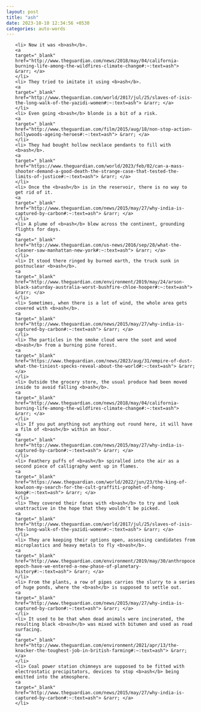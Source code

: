 ```yaml
---
layout: post
title: "ash"
date: 2023-10-10 12:34:56 +0530
categories: auto-words
---
```

<ol>

    <li> Now it was <b>ash</b>.
    <a 
    target="_blank" 
    href="http://www.theguardian.com/news/2018/may/04/california-burning-life-among-the-wildfires-climate-change#:~:text=ash"> &rarr; </a>
    </li>
    <li> They tried to imitate it using <b>ash</b>.
    <a 
    target="_blank" 
    href="http://www.theguardian.com/world/2017/jul/25/slaves-of-isis-the-long-walk-of-the-yazidi-women#:~:text=ash"> &rarr; </a>
    </li>
    <li> Even going <b>ash</b> blonde is a bit of a risk.
    <a 
    target="_blank" 
    href="http://www.theguardian.com/film/2015/aug/18/non-stop-action-hollywoods-ageing-heroes#:~:text=ash"> &rarr; </a>
    </li>
    <li> They had bought hollow necklace pendants to fill with <b>ash</b>.
    <a 
    target="_blank" 
    href="https://www.theguardian.com/world/2023/feb/02/can-a-mass-shooter-demand-a-good-death-the-strange-case-that-tested-the-limits-of-justice#:~:text=ash"> &rarr; </a>
    </li>
    <li> Once the <b>ash</b> is in the reservoir, there is no way to get rid of it.
    <a 
    target="_blank" 
    href="http://www.theguardian.com/news/2015/may/27/why-india-is-captured-by-carbon#:~:text=ash"> &rarr; </a>
    </li>
    <li> A plume of <b>ash</b> blew across the continent, grounding flights for days.
    <a 
    target="_blank" 
    href="http://www.theguardian.com/us-news/2016/sep/28/what-the-cleaner-saw-manhattan-new-york#:~:text=ash"> &rarr; </a>
    </li>
    <li> It stood there ringed by burned earth, the truck sunk in postnuclear <b>ash</b>.
    <a 
    target="_blank" 
    href="http://www.theguardian.com/environment/2019/may/24/arson-black-saturday-australia-worst-bushfire-chloe-hooper#:~:text=ash"> &rarr; </a>
    </li>
    <li> Sometimes, when there is a lot of wind, the whole area gets covered with <b>ash</b>.
    <a 
    target="_blank" 
    href="http://www.theguardian.com/news/2015/may/27/why-india-is-captured-by-carbon#:~:text=ash"> &rarr; </a>
    </li>
    <li> The particles in the smoke cloud were the soot and wood <b>ash</b> from a burning pine forest.
    <a 
    target="_blank" 
    href="https://www.theguardian.com/news/2023/aug/31/empire-of-dust-what-the-tiniest-specks-reveal-about-the-world#:~:text=ash"> &rarr; </a>
    </li>
    <li> Outside the grocery store, the usual produce had been moved inside to avoid falling <b>ash</b>.
    <a 
    target="_blank" 
    href="http://www.theguardian.com/news/2018/may/04/california-burning-life-among-the-wildfires-climate-change#:~:text=ash"> &rarr; </a>
    </li>
    <li> If you put anything out anything out round here, it will have a film of <b>ash</b> within an hour.
    <a 
    target="_blank" 
    href="http://www.theguardian.com/news/2015/may/27/why-india-is-captured-by-carbon#:~:text=ash"> &rarr; </a>
    </li>
    <li> Feathery puffs of <b>ash</b> spiralled into the air as a second piece of calligraphy went up in flames.
    <a 
    target="_blank" 
    href="https://www.theguardian.com/world/2022/jun/23/the-king-of-kowloon-my-search-for-the-cult-graffiti-prophet-of-hong-kong#:~:text=ash"> &rarr; </a>
    </li>
    <li> They covered their faces with <b>ash</b> to try and look unattractive in the hope that they wouldn’t be picked.
    <a 
    target="_blank" 
    href="http://www.theguardian.com/world/2017/jul/25/slaves-of-isis-the-long-walk-of-the-yazidi-women#:~:text=ash"> &rarr; </a>
    </li>
    <li> They are keeping their options open, assessing candidates from microplastics and heavy metals to fly <b>ash</b>.
    <a 
    target="_blank" 
    href="http://www.theguardian.com/environment/2019/may/30/anthropocene-epoch-have-we-entered-a-new-phase-of-planetary-history#:~:text=ash"> &rarr; </a>
    </li>
    <li> From the plants, a row of pipes carries the slurry to a series of huge ponds, where the <b>ash</b> is supposed to settle out.
    <a 
    target="_blank" 
    href="http://www.theguardian.com/news/2015/may/27/why-india-is-captured-by-carbon#:~:text=ash"> &rarr; </a>
    </li>
    <li> It used to be that when dead animals were incinerated, the resulting black <b>ash</b> was mixed with bitumen and used as road surfacing.
    <a 
    target="_blank" 
    href="http://www.theguardian.com/environment/2021/apr/13/the-knacker-the-toughest-job-in-british-farming#:~:text=ash"> &rarr; </a>
    </li>
    <li> Coal power station chimneys are supposed to be fitted with electrostatic precipitators, devices to stop <b>ash</b> being emitted into the atmosphere.
    <a 
    target="_blank" 
    href="http://www.theguardian.com/news/2015/may/27/why-india-is-captured-by-carbon#:~:text=ash"> &rarr; </a>
    </li>